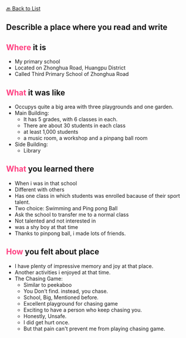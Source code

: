 [🔙 Back to List](../index.md)

## Describle a place where you read and write

## <font color=#FF4081>Where</font> it is
- My primary school
- Located on Zhonghua Road, Huangpu District
- Called Third Primary School of Zhonghua Road

## <font color=#FF4081>What</font> it was like
- Occupys quite a big area with three playgrounds and one garden.
- Main Building:
  - It has 5 grades, with 6 classes in each.
  - There are about 30 students in each class
  - at least 1,000 students
  - a music room, a workshop and a pinpang ball room
- Side Building:
  - Library

## <font color=#FF4081>What</font> you learned there
- When i was in that school
- Different with others
- Has one class in which students was enrolled bacause of their sport talent.
- Two choice: Swimming and Ping pong Ball
- Ask the school to transfer me to a normal class
- Not talented and not interested in
- was a shy boy at that time
- Thanks to pinpong ball, i made lots of friends.

## <font color=#FF4081>How</font> you felt about place
- I have plenty of impressive memory and joy at that place.
- Another activities i enjoyed at that time.
- The Chasing Game:
  - Similar to peekaboo
  - You Don't find. instead, you chase.
  - School, Big, Mentioned before.
  - Excellent playground for chasing game
  - Exciting to have a person who keep chasing you.
  - Honestly, Unsafe.
  - I did get hurt once.
  - But that pain can't prevent me from playing chasing game.
  
